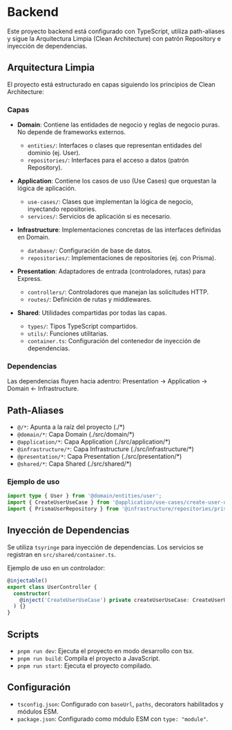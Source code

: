 # Backend

Este proyecto backend está configurado con TypeScript, utiliza path-aliases y sigue la Arquitectura Limpia (Clean Architecture) con patrón Repository e inyección de dependencias.

## Arquitectura Limpia

El proyecto está estructurado en capas siguiendo los principios de Clean Architecture:

### Capas

- **Domain**: Contiene las entidades de negocio y reglas de negocio puras. No depende de frameworks externos.
  - `entities/`: Interfaces o clases que representan entidades del dominio (ej. User).
  - `repositories/`: Interfaces para el acceso a datos (patrón Repository).

- **Application**: Contiene los casos de uso (Use Cases) que orquestan la lógica de aplicación.
  - `use-cases/`: Clases que implementan la lógica de negocio, inyectando repositories.
  - `services/`: Servicios de aplicación si es necesario.

- **Infrastructure**: Implementaciones concretas de las interfaces definidas en Domain.
  - `database/`: Configuración de base de datos.
  - `repositories/`: Implementaciones de repositories (ej. con Prisma).

- **Presentation**: Adaptadores de entrada (controladores, rutas) para Express.
  - `controllers/`: Controladores que manejan las solicitudes HTTP.
  - `routes/`: Definición de rutas y middlewares.

- **Shared**: Utilidades compartidas por todas las capas.
  - `types/`: Tipos TypeScript compartidos.
  - `utils/`: Funciones utilitarias.
  - `container.ts`: Configuración del contenedor de inyección de dependencias.

### Dependencias

Las dependencias fluyen hacia adentro: Presentation → Application → Domain ← Infrastructure.

## Path-Aliases

- `@/*`: Apunta a la raíz del proyecto (./*)
- `@domain/*`: Capa Domain (./src/domain/*)
- `@application/*`: Capa Application (./src/application/*)
- `@infrastructure/*`: Capa Infrastructure (./src/infrastructure/*)
- `@presentation/*`: Capa Presentation (./src/presentation/*)
- `@shared/*`: Capa Shared (./src/shared/*)

### Ejemplo de uso

```typescript
import type { User } from '@domain/entities/user';
import { CreateUserUseCase } from '@application/use-cases/create-user-use-case';
import { PrismaUserRepository } from '@infrastructure/repositories/prisma-user-repository';
```

## Inyección de Dependencias

Se utiliza `tsyringe` para inyección de dependencias. Los servicios se registran en `src/shared/container.ts`.

Ejemplo de uso en un controlador:

```typescript
@injectable()
export class UserController {
  constructor(
    @inject('CreateUserUseCase') private createUserUseCase: CreateUserUseCase
  ) {}
}
```

## Scripts

- `pnpm run dev`: Ejecuta el proyecto en modo desarrollo con tsx.
- `pnpm run build`: Compila el proyecto a JavaScript.
- `pnpm run start`: Ejecuta el proyecto compilado.

## Configuración

- `tsconfig.json`: Configurado con `baseUrl`, `paths`, decorators habilitados y módulos ESM.
- `package.json`: Configurado como módulo ESM con `type: "module"`.